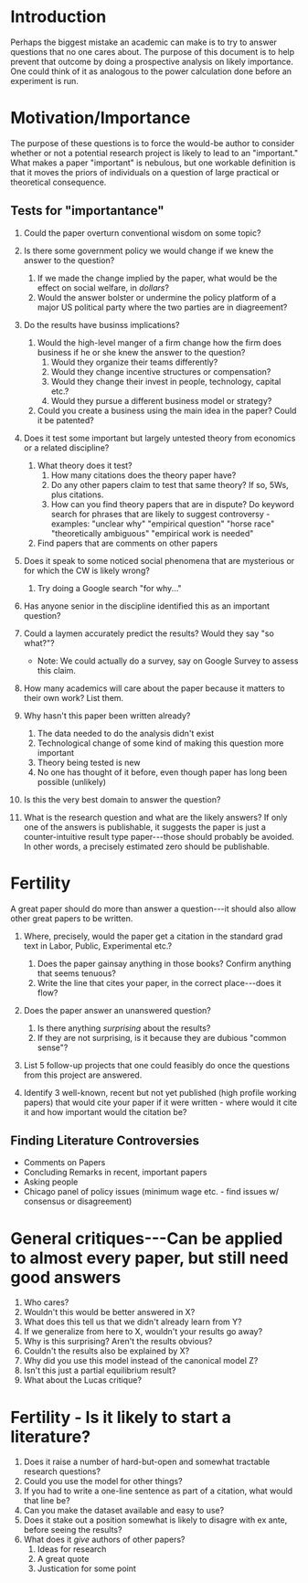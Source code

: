 # Introduction 

Perhaps the biggest mistake an academic can make is to try to answer questions that no one cares about. The purpose of this document is to help prevent that outcome by doing a prospective analysis on likely importance. One could think of it as analogous to the power calculation done before an experiment is run. 

# Motivation/Importance

The purpose of these questions is to force the would-be author to consider whether or not a potential research project is likely to lead to an "important."  
What makes a paper "important" is nebulous, but one workable definition is that it moves the priors of individuals on a question of large practical or theoretical consequence. 

## Tests for "importantance" 

1. Could the paper overturn conventional wisdom on some topic?  
1. Is there some government policy we would change if we knew the answer to the question?
	  1. If we made the change implied by the paper, what would be the effect on social welfare, in *dollars*?
	  1. Would the answer bolster or undermine the policy platform of a major US political party where the two parties are in diagreement? 
1. Do the results have businss implications? 
   1. Would the high-level manger of a firm change how the firm does business if he or she knew the answer to the question?
      1. Would they organize their teams differently? 
      1. Would they change incentive structures or compensation? 
      1. Would they change their invest in people, technology, capital etc.?
      1. Would they pursue a different business model or strategy? 
   1. Could you create a business using the main idea in the paper? Could it be patented? 
   
1. Does it test some important but largely untested theory from economics or a related discipline? 
      1. What theory does it test? 
   	     1. How many citations does the theory paper have? 
		 1. Do any other papers claim to test that same theory? If so, 5Ws, plus citations.  
         1. How can you find theory papers that are in dispute? 
		Do keyword search for phrases that are likely to suggest controversy - examples: 
		"unclear why" 
		"empirical question" 
		"horse race" 
		"theoretically ambiguous" 
		"empirical work is needed" 
 	1. Find papers that are comments on other papers 
1. Does it speak to some noticed social phenomena that are mysterious or for which the CW is likely wrong? 
      1. Try doing a Google search "for why..."
1. Has anyone senior in the discipline identified this as an important question? 
1. Could a laymen accurately predict the results? Would they say "so what?"?  
   * Note: We could actually do a survey, say on Google Survey to assess this claim. 
1. How many academics will care about the paper because it matters to their own work? List them.  
1. Why hasn't this paper been written already? 
   1. The data needed to do the analysis didn't exist 
   1. Technological change of some kind of making this question more important 
   1. Theory being tested is new 
   1. No one has thought of it before, even though paper has long been possible (unlikely) 
1. Is this the very best domain to answer the question? 
1. What is the research question and what are the likely answers?  If only one of the answers is publishable, it suggests the paper is just a counter-intuitive result type paper---those should probably be avoided. 
In other words, a precisely estimated zero should be publishable. 

# Fertility 

A great paper should do more than answer a question---it should also allow other great papers to be written. 

1. Where, precisely, would the paper get a citation in the standard grad text in Labor, Public, Experimental etc.? 
   1. Does the paper gainsay anything in those books? Confirm anything that seems tenuous?  
   1. Write the line that cites your paper, in the correct place---does it flow? 
   
1. Does the paper answer an unanswered question? 
   1. Is there anything *surprising* about the results? 
   1. If they are not surprising, is it because they are dubious "common sense"? 

1. List 5 follow-up projects that one could feasibly do once the questions from this project are answered.

1. Identify 3 well-known, recent but not yet published (high profile working papers) that would cite your paper if it were written - where would it cite it and how important would the citation be? 

## Finding Literature Controversies 
- Comments on Papers 
- Concluding Remarks in recent, important papers 
- Asking people 
- Chicago panel of policy issues (minimum wage etc. - find issues w/ consensus or disagreement)  


# General critiques---Can be applied to almost every paper, but still need good answers
1. Who cares? 
1. Wouldn't this would be better answered in X? 
1. What does this tell us that we didn't already learn from Y? 
1. If we generalize from here to X, wouldn't your results go away? 
1. Why is this surprising? Aren't the results obvious? 
1. Couldn't the results also be explained by X? 
1. Why did you use this model instead of the canonical model Z? 
1. Isn't this just a partial equilibrium result? 
1. What about the Lucas critique? 


# Fertility - Is it likely to start a literature? 
1. Does it raise a number of hard-but-open and somewhat tractable research questions? 
1. Could you use the model for other things? 
1. If you had to write a one-line sentence as part of a citation, what would that line be? 
1. Can you make the dataset available and easy to use? 
1. Does it stake out a position somewhat is likely to disagre with ex ante, before seeing the results? 
1. What does it *give* authors of other papers? 
   1. Ideas for research 
   1. A great quote 
   1. Justication for some point 
   

